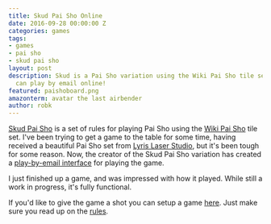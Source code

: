 ```yaml
---
title: Skud Pai Sho Online
date: 2016-09-28 00:00:00 Z
categories: games
tags:
- games
- pai sho
- skud pai sho
layout: post
description: Skud is a Pai Sho variation using the Wiki Pai Sho tile set. Now you
  can play by email online!
featured: paishoboard.png
amazonterm: avatar the last airbender
author: robk
---
```


[Skud Pai Sho](https://skudpaisho.wordpress.com) is a set of rules for playing Pai Sho using the [Wiki Pai Sho](http://paisho.pbworks.com/w/page/24174526/Wiki%20Pai%20Sho) tile set. I've been trying to get a game to the table for some time, having received a beautiful Pai Sho set from [Lyris Laser Studio](http://lyrislaser.com/product/pai-sho-board/), but it's been tough for some reason. Now, the creator of the Skud Pai Sho variation has created a [play-by-email interface](http://skudpaisho.com) for playing the game.

I just finished up a game, and was impressed with how it played. While still a work in progress, it's fully functional.

If you'd like to give the game a shot you can setup a game [here](http://skudpaisho.com). Just make sure you read up on the [rules](https://skudpaisho.wordpress.com/).
